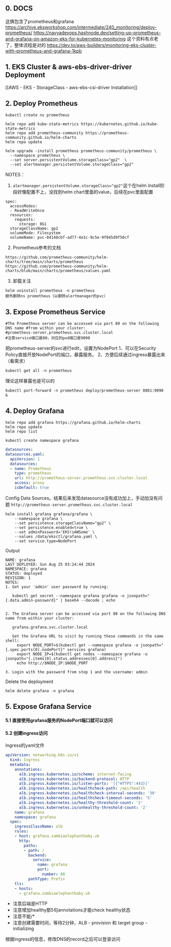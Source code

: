 ## 0. DOCS

这俩包含了prometheus和grafana
https://archive.eksworkshop.com/intermediate/240_monitoring/deploy-prometheus/
https://navyadevops.hashnode.dev/setting-up-prometheus-and-grafana-on-amazon-eks-for-kubernetes-monitoring
这个资料有点老了，整体流程是对的
https://dev.to/aws-builders/monitoring-eks-cluster-with-prometheus-and-grafana-1kpb

## 1. EKS Cluster & aws-ebs-driver-driver Deployment

[[AWS - EKS - StorageClass - aws-ebs-csi-driver Installation]]

## 2. Deploy Prometheus 

```
kubectl create ns prometheus

helm repo add kube-state-metrics https://kubernetes.github.io/kube-state-metrics
helm repo add prometheus-community https://prometheus-community.github.io/helm-charts
helm repo update
```

```
helm upgrade -install prometheus prometheus-community/prometheus \
  --namespace prometheus \
  --set server.persistentVolume.storageClass="gp2"  \
  --set alertmanager.persistentVolume.storageClass="gp2"
```

NOTES：
1. `alertmanager.persistentVolume.storageClass="gp2"`这个在helm install阶段好像配置不上，没找到helm chart里面的value，后续在pvc里面配置
```
spec:
  accessModes:
  - ReadWriteOnce
  resources:
    requests:
      storage: 8Gi
  storageClassName: gp2
  volumeMode: Filesystem
  volumeName: pvc-84148cbf-ad77-4e1c-9c5e-9f045d9f50cf
```
2. Prometheus参考的文档
```
https://github.com/prometheus-community/helm-charts/tree/main/charts/prometheus
https://github.com/prometheus-community/helm-charts/blob/main/charts/prometheus/values.yaml
```
3. 卸载关注
```
helm uninstall prometheus -n prometheus
额外删除ns prometheus（以删除alertmanager的pvc）
```

## 3. Expose Prometheus Service

```text
#The Prometheus server can be accessed via port 80 on the following DNS name #from within your cluster:
#prometheus-server.prometheus.svc.cluster.local
#注意service端口是80，对应的pod端口是9090
```

把prometheus-server的svc进行edit，设置为NodePort
1、可以在Security Policy直接开放NodePort的端口，暴露服务。
2、方便后续通过ingress暴露出来（看需求）

```
kubectl get all -n prometheus
```
理论这样暴露也是可以的
```
kubectl port-forward -n prometheus deploy/prometheus-server 8081:9090 &
```

## 4. Deploy Grafana

```
helm repo add grafana https://grafana.github.io/helm-charts
helm repo update
helm repo list

kubectl create namespace grafana
```


```yaml
datasources:
datasources.yaml:
  apiVersion: 1
  datasources:
  - name: Prometheus
    type: prometheus
    url: http://prometheus-server.prometheus.svc.cluster.local
    access: proxy
    isDefault: true
```

Config Data Sources。结果后来发现datasource没有成功加上，手动加没有问题
`http://prometheus-server.prometheus.svc.cluster.local`

```shell
helm install grafana grafana/grafana \
    --namespace grafana \
    --set persistence.storageClassName="gp2" \
    --set persistence.enabled=true \
    --set adminPassword='EKS!sAWSome' \
    --values /data/eksctl/grafana.yaml \
    --set service.type=NodePort
```

Output
```
NAME: grafana
LAST DEPLOYED: Sun Aug 25 03:24:44 2024
NAMESPACE: grafana
STATUS: deployed
REVISION: 1
NOTES:
1. Get your 'admin' user password by running:

   kubectl get secret --namespace grafana grafana -o jsonpath="{.data.admin-password}" | base64 --decode ; echo


2. The Grafana server can be accessed via port 80 on the following DNS name from within your cluster:

   grafana.grafana.svc.cluster.local

   Get the Grafana URL to visit by running these commands in the same shell:
     export NODE_PORT=$(kubectl get --namespace grafana -o jsonpath="{.spec.ports[0].nodePort}" services grafana)
     export NODE_IP=$(kubectl get nodes --namespace grafana -o jsonpath="{.items[0].status.addresses[0].address}")
     echo http://$NODE_IP:$NODE_PORT

3. Login with the password from step 1 and the username: admin
```


Delete the deployment
```
helm delete grafana -n grafana
```

## 5. Expose Grafana Service

#### 5.1 直接使用grafana服务的NodePort端口就可以访问

#### 5.2 创建ingress访问

Ingress的yaml文件
```yaml
apiVersion: networking.k8s.io/v1
  kind: Ingress
  metadata:
    annotations:
      alb.ingress.kubernetes.io/scheme: internet-facing
      alb.ingress.kubernetes.io/backend-protocol: HTTP
      alb.ingress.kubernetes.io/listen-ports: '[{"HTTPS":443}]'
      alb.ingress.kubernetes.io/healthcheck-path: /api/health
      alb.ingress.kubernetes.io/healthcheck-interval-seconds: '30'
      alb.ingress.kubernetes.io/healthcheck-timeout-seconds: '5'
      alb.ingress.kubernetes.io/healthy-threshold-count: '2'
      alb.ingress.kubernetes.io/unhealthy-threshold-count: '2'
    name: grafana
    namespace: grafana
  spec:
    ingressClassName: alb
    rules:
    - host: grafana.zambiaelephantbaby.uk
      http:
        paths:
        - path: /
          backend:
            service:
              name: grafana
              port:
                number: 80
          pathType: Prefix
    tls:
    - hosts:
      - grafana.zambiaelephantbaby.uk
```


- 注意后端是HTTP
- 注意增加healthy那5句annotations才能check healthy状态
- 注意不能/*
- 注意创建需要时间，等待2分钟，ALB - provision 和 target group - initializing 

根据ingress的信息，修改DNS的record之后可以登录访问